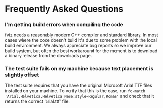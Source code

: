 Frequently Asked Questions
==========================

### I'm getting build errors when compiling the code

fviz needs a reasonably modern C++ compiler and standard library. In most
cases where the code doesn't build it's due to some problem with the local build
environment. We always appreciate bug reports so we improve our build system, but
often the best workaround for the moment is to download a binary release from the
downloads page.


### The test suite fails on my machine because text placement is slightly offset

The test suite requires that you have the original Microsoft Arial TTF files
installed on your machine. To verify that this is the case, run `fc-match
'Arial,Helvetica,Helvetica Neue:style=Regular,Roman'` and check that it returns
the correct 'arial.ttf' file.

